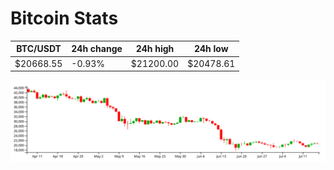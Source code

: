 # Bitcoin Stats

BTC/USDT|24h change|24h high|24h low|
|---|---|---|---|
|$20668.55|-0.93%|$21200.00|$20478.61|

<img src="./chart.svg">
